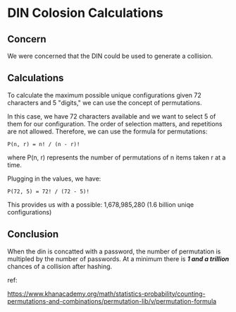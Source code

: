 # DIN Colosion Calculations

## Concern
We were concerned that the DIN could be used to generate a collision.

## Calculations
To calculate the maximum possible unique configurations given 72 characters and 5 "digits," we can use the concept of permutations.

In this case, we have 72 characters available and we want to select 5 of them for our configuration. The order of selection matters, and repetitions are not allowed. Therefore, we can use the formula for permutations:

`P(n, r) = n! / (n - r)!`

where P(n, r) represents the number of permutations of n items taken r at a time.

Plugging in the values, we have:

`P(72, 5) = 72! / (72 - 5)!`


This provides us with  a possible: 1,678,985,280 (1.6 billion uniqe configurations)

## Conclusion
When the din is concatted with a password, the number of permutation is multipled by the number of passwords. 
At a minimum there is ***1 and a trillion*** chances of a collision after hashing.


ref:

https://www.khanacademy.org/math/statistics-probability/counting-permutations-and-combinations/permutation-lib/v/permutation-formula

